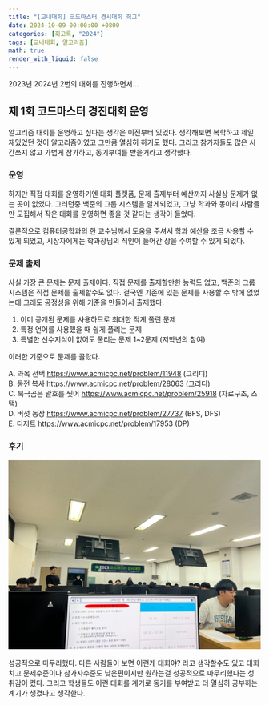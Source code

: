 ```yaml
---
title: "[교내대회] 코드마스터 경시대회 회고"
date: 2024-10-09 00:00:00 +0800
categories: [회고록, "2024"]
tags: [교내대회, 알고리즘]
math: true
render_with_liquid: false
---
```


2023년 2024년 2번의 대회를 진행하면서...

## 제 1회 코드마스터 경진대회 운영

알고리즘 대회를 운영하고 싶다는 생각은 이전부터 있었다. 생각해보면 복학하고 제일 재밌었던 것이 알고리즘이였고 그만큼 열심히 하기도 했다. 그리고 참가자들도 많은 시간쓰지 않고 가볍게 참가하고, 동기부여를 받을거라고 생각했다.

### 운영

하지만 직접 대회를 운영하기엔 대회 플랫폼, 문제 출제부터 예산까지 사실상 문제가 없는 곳이 없었다. 그러던중 백준의 그룹 시스템을 알게되었고, 그냥 학과와 동아리 사람들만 모집해서 작은 대회를 운영하면 좋을 것 같다는 생각이 들었다.

결론적으로 컴퓨터공학과의 한 교수님께서 도움을 주셔서 학과 예산을 조금 사용할 수 있게 되었고, 시상자에게는 학과장님의 직인이 들어간 상을 수여할 수 있게 되었다.

### 문제 출제

사실 가장 큰 문제는 문제 출제이다. 직접 문제를 출제할만한 능력도 없고, 백준의 그룹 시스템은 직접 문제를 출제할수도 없다. 결국엔 기존에 있는 문제를 사용할 수 밖에 없었는데 그래도 공정성을 위해 기준을 만들어서 출제했다.

1. 이미 공개된 문제를 사용하므로 최대한 적게 풀린 문제
2. 특정 언어를 사용했을 때 쉽게 풀리는 문제
3. 특별한 선수지식이 없어도 풀리는 문제 1~2문제 (저학년의 참여)

이러한 기준으로 문제를 골랐다.

A. 과목 선택 https://www.acmicpc.net/problem/11948 (그리디) <br>
B. 동전 복사 https://www.acmicpc.net/problem/28063 (그리디) <br>
C. 북극곰은 괄호를 찢어 https://www.acmicpc.net/problem/25918 (자료구조, 스택)<br>
D. 버섯 농장 https://www.acmicpc.net/problem/27737 (BFS, DFS)<br>
E. 디저트 https://www.acmicpc.net/problem/17953 (DP)<br>

### 후기

![1](/assets/img/contest1.jpg)

성공적으로 마무리했다. 다른 사람들이 보면 이런게 대회야? 라고 생각할수도 있고 대회치고 문제수준이나 참가자수준도 낮은편이지만 원하는걸 성공적으로 마무리했다는 성취감이 컸다. 그리고 학생들도 이런 대회를 계기로 동기를 부여받고 더 열심히 공부하는 계기가 생겼다고 생각한다.